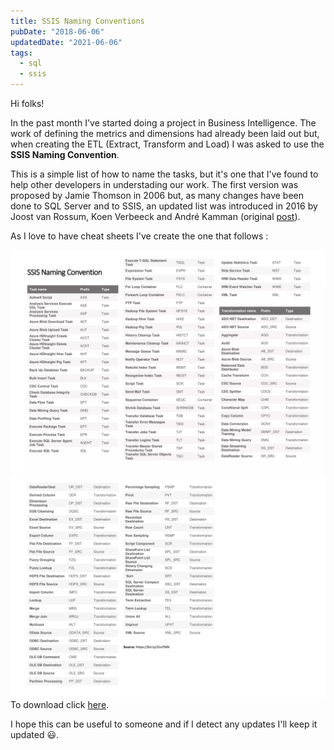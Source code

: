 ```yaml
---
title: SSIS Naming Conventions
pubDate: "2018-06-06"
updatedDate: "2021-06-06"
tags:
  - sql
  - ssis
---
```


Hi folks!

In the past month I've started doing a project in Business Intelligence. The work of defining the metrics and dimensions had already been laid out but, when creating the ETL (Extract, Transform and Load) I was asked to use the **SSIS Naming Convention**.

This is a simple list of how to name the tasks, but it's one that I've found to help other developers in understading our work. The first version was proposed by Jamie Thomson in 2006 but, as many changes have been done to SQL Server and to SSIS, an updated list was introduced in 2016 by Joost van Rossum, Koen Verbeeck and André Kamman  (original [post](https://bit.ly/2sNErqZ)).

As I love to have cheat sheets I've create the one that follows :

![SSIS Naming Convention First page](./ssis-page-1.webp)
![SSIS Naming Convention Second page](./ssis-page-2.webp)
To download click [here](https://bit.ly/2Jhnksv).

I hope this can be useful to someone and if I detect any updates I'll keep it updated 😃.
